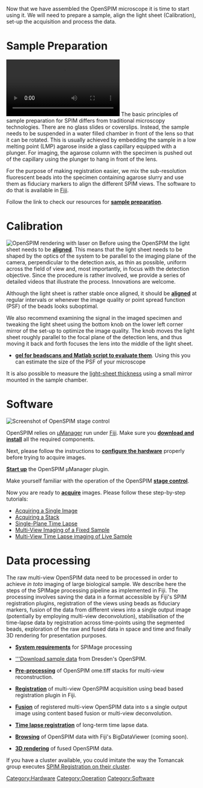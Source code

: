 ---
---
Now that we have assembled the OpenSPIM microscope it is time to start
using it. We will need to prepare a sample, align the light sheet
(Calibration), set-up the acquisition and process the data.

# Sample Preparation

![Pulling Drosophila embryos in agarose inside a glass capilary (*with
some priceless random audio*)](Pulling_embryos_into_capillary.ogv
"Pulling Drosophila embryos in agarose inside a glass capilary (with some priceless random audio)")
The basic principles of sample preparation for SPIM differs from
traditional microscopy technologies. There are no glass slides or
coverslips. Instead, the sample needs to be suspended in a water filled
chamber in front of the lens so that it can be rotated. This is usually
achieved by embedding the sample in a low melting point (LMP) agarose
inside a glass capillary equipped with a plunger. For imaging, the
agarose column with the specimen is pushed out of the capillary using
the plunger to hang in front of the lens.

For the purpose of making registration easier, we mix the sub-resolution
fluorescent beads into the specimen containing agarose slurry and use
them as fiduciary markers to align the different SPIM views. The
software to do that is available in [Fiji](http://fiji.sc).

Follow the link to check our resources for [**sample
preparation**](Sample_Preparation "wikilink").

# Calibration

![OpenSPIM rendering with laser on](1I_1D_OpenSPIM.png
"OpenSPIM rendering with laser on") Before using the OpenSPIM the light
sheet needs to be [**aligned**](Light-sheet_Calibration "wikilink").
This means that the light sheet needs to be shaped by the optics of the
system to be parallel to the imaging plane of the camera, perpendicular
to the detection axis, as thin as possible, uniform across the field of
view and, most importantly, in focus with the detection objective. Since
the procedure is rather involved, we provide a series of detailed videos
that illustrate the process. Innovations are welcome.

Although the light sheet is rather stable once aligned, it should be
[**aligned**](Light-sheet_Calibration "wikilink") at regular intervals
or whenever the image quality or point spread function (PSF) of the
beads looks suboptimal.

We also recommend examining the signal in the imaged specimen and
tweaking the light sheet using the bottom knob on the lower left corner
mirror of the set-up to optimize the image quality. The knob moves the
light sheet roughly parallel to the focal plane of the detection lens,
and thus moving it back and forth focuses the lens into the middle of
the light sheet.

  - **[gel for beadscans and Matlab script to evaluate
    them](http://www.dkfz.de/Macromol/quickfit/beadscan.html)**. Using
    this you can estimate the size of the PSF of your microscope

It is also possible to measure the [light-sheet
thickness](Light_sheet_characterization "wikilink") using a small mirror
mounted in the sample chamber.

# Software

![Screenshot of OpenSPIM stage control](Stagecontrols.png
"Screenshot of OpenSPIM stage control")

OpenSPIM relies on [µManager](http://valelab.ucsf.edu/~MM/MMwiki/) run
under [Fiji](http://fiji.sc). Make sure you [**download and
install**](Downloads "wikilink") all the required components.

Next, please follow the instructions to [**configure the
hardware**](Downloads#Initial_hardware_configuration "wikilink")
properly before trying to acquire images.

[**Start up**](OpenSPIM_Software_start_up "wikilink") the OpenSPIM
µManager plugin.

Make yourself familiar with the operation of the OpenSPIM [**stage
control**](OpenSPIM_stage_control "wikilink").

Now you are ready to [**acquire**](Acquisition "wikilink") images.
Please follow these step-by-step tutorials:

  - [Acquiring a Single
    Image](Acquisition#Acquiring_a_Single_Image "wikilink")
  - [Acquiring a Stack](Acquisition#Acquiring_a_Stack "wikilink")
  - [Single-Plane Time
    Lapse](Acquisition#Single-Plane_Time_Lapse "wikilink")
  - [Multi-View Imaging of a Fixed
    Sample](Acquisition#Multi-View_Imaging_of_a_Fixed_Sample "wikilink")
  - [Multi-View Time Lapse imaging of Live
    Sample](Acquisition#Multi-View_Time_Lapses "wikilink")

# Data processing

The raw multi-view OpenSPIM data need to be processed in order to
achieve *in toto* imaging of large biological sample. We describe here
the steps of the SPIMage processing pipeline as implemented in Fiji. The
processing involves saving the data in a format accessible by Fiji's
SPIM registration plugins, registration of the views using beads as
fiduciary markers, fusion of the data from different views into a single
output image (potentially by employing multi-view deconvolution),
stabilisation of the time-lapse data by registration across time-points
using the segmented beads, exploration of the raw and fused data in
space and time and finally 3D rendering for presentation purposes.

  - [**System requirements**](Pre-requisites "wikilink") for SPIMage
    processing

<!-- end list -->

  - ['''Download sample data](Raw_data "wikilink") from Dresden's
    OpenSPIM.

<!-- end list -->

  - [**Pre-processing**](Pre-processing "wikilink") of OpenSPIM ome.tiff
    stacks for multi-view reconstruction.

<!-- end list -->

  - [**Registration**](Registration "wikilink") of multi-view OpenSPIM
    acquisition using bead based registration plugin in Fiji.

<!-- end list -->

  - [**Fusion**](Fusion "wikilink") of registered multi-view OpenSPIM
    data into s a single output image using content based fusion or
    multi-view deconvolution.

<!-- end list -->

  - [**Time lapse registration**](Timelapse_Registration "wikilink") of
    long-term time lapse data.

<!-- end list -->

  - [**Browsing**](Browsing "wikilink") of OpenSPIM data with Fiji's
    BigDataViewer (coming soon).

<!-- end list -->

  - [**3D rendering**](3D_rendering "wikilink") of fused OpenSPIM data.

If you have a cluster available, you could imitate the way the Tomancak
group executes [SPIM Registration on their
cluster](http://fiji.sc/SPIM_Registration_on_cluster).

[Category:Hardware](Category:Hardware "wikilink")
[Category:Operation](Category:Operation "wikilink")
[Category:Software](Category:Software "wikilink")
